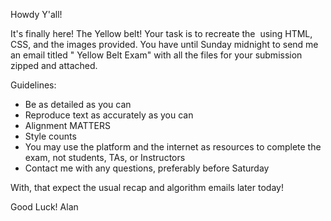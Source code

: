 Howdy Y'all!

It's finally here! The Yellow belt! Your task is to recreate the <image> using HTML, CSS, and the images provided. You have until Sunday midnight to send me an email titled "<Your Name> Yellow Belt Exam" with all the files for your submission zipped and attached.

Guidelines:
- Be as detailed as you can
- Reproduce text as accurately as you can 
- Alignment MATTERS
- Style counts
- You may use the platform and the internet as resources to complete the exam, not students, TAs, or Instructors
- Contact me with any questions, preferably before Saturday

With, that expect the usual recap and algorithm emails later today!

Good Luck!
Alan
